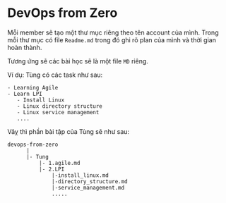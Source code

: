 # DevOps from Zero

Mỗi member sẽ tạo một thư mục riêng theo tên account của mình. Trong mỗi thư mục có file `Readme.md` trong đó ghi rõ plan của mình và thời gian hoàn thành.

Tương ứng sẽ các bài học sẽ là một file `MD` riêng.

Ví dụ: Tùng có các task như sau:

```
- Learning Agile
- Learn LPI
   - Install Linux
   - Linux directory structure
   - Linux service management
   ....
```

Vâỵ thì phần bài tập của Tùng sẽ như sau:

```
devops-from-zero
      |
      |- Tung
          |- 1.agile.md
          |- 2.LPI
              |-install_linux.md
              |-directory_structure.md
              |-service_management.md
              .....
```
